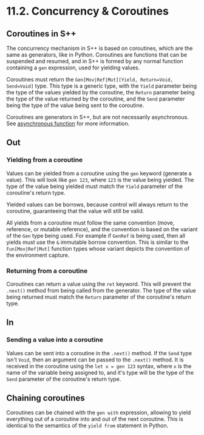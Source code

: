 # 11.2. Concurrency &amp; Coroutines

## Coroutines in S++
The concurrency mechanism in S++ is based on coroutines, which are the same as generators, like in Python. 
Coroutines are functions that can be suspended and resumed, and in S++ is formed by any normal function containing a 
`gen` expression, used for yielding values.

Coroutines must return the `Gen[Mov|Ref|Mut][Yield, Return=Void, Send=Void]` type. This type is a generic type, with the
`Yield` parameter being the type of the values yielded by the coroutine, the `Return` parameter being the type of the
value returned by the coroutine, and the `Send` parameter being the type of the value being sent to the coroutine.

Coroutines are generators in S++, but are not necessarily asynchronous. See
[asynchronous function](11-1-Asynchronous-Functions.md) for more information.

## Out
### Yielding from a coroutine
Values can be yielded from a coroutine using the `gen` keyword (generate a value). This will look like `gen 123`, where
`123` is the value being yielded. The type of the value being yielded must match the `Yield` parameter of the 
coroutine's return type.

Yielded values can be borrows, because control will always return to the coroutine, guaranteeing that the value will
still be valid.

All yields from a coroutine must follow the same convention (move, reference, or mutable reference), and the convention
is based on the variant of the `Gen` type being used. For example if `GenRef` is being used, then all yields must use
the `&` immutable borrow convention. This is similar to the `Fun[Mov|Ref|Mut]` function types whose variant depicts the
convention of the environment capture.

### Returning from a coroutine
Coroutines can return a value using the `ret` keyword. This will prevent the `.next()` method from being called from 
the generator. The type of the value being returned must match the `Return` parameter of the coroutine's return type.

## In
### Sending a value into a coroutine
Values can be sent into a coroutine in the `.next()` method. If the `Send` type isn't `Void`, then an argument can 
be passed to the `.next()` method. It is received in the coroutine using the `let x = gen 123` syntax, where `x` is the
name of the variable being assigned to, and it's type will be the type of the `Send` parameter of the coroutine's return
type.

## Chaining coroutines
Coroutines can be chained with the `gen with` expression, allowing to yield everything out of a coroutine into and 
out of the next coroutine. This is identical to the semantics of the `yield from` statement in Python.
